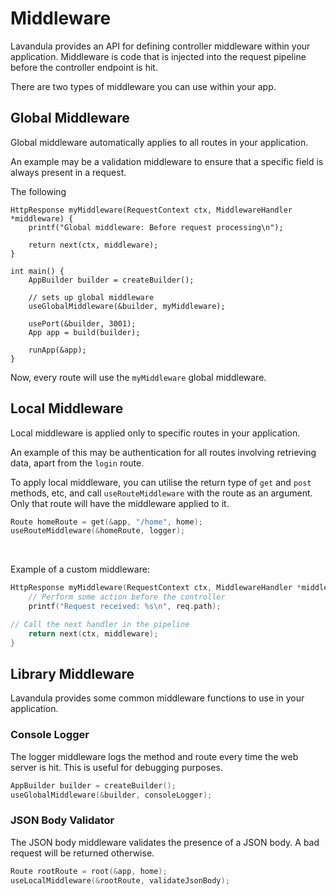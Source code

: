 
# Middleware

Lavandula provides an API for defining controller middleware within your application. Middleware is code that is injected into the request pipeline before the controller endpoint is hit.

There are two types of middleware you can use within your app.

## Global Middleware

Global middleware automatically applies to all routes in your application.

An example may be a validation middleware to ensure that a specific field is always present in a request.

The following

```
HttpResponse myMiddleware(RequestContext ctx, MiddlewareHandler *middleware) {
    printf("Global middleware: Before request processing\n");
    
    return next(ctx, middleware);
}

int main() {
    AppBuilder builder = createBuilder();

    // sets up global middleware
    useGlobalMiddleware(&builder, myMiddleware);
    
    usePort(&builder, 3001);
    App app = build(builder);

    runApp(&app);
}
```

Now, every route will use the `myMiddleware` global middleware.

## Local Middleware

Local middleware is applied only to specific routes in your application.

An example of this may be authentication for all routes involving retrieving data, apart from the `login` route.

To apply local middleware, you can utilise the return type of `get` and `post` methods, etc, and call `useRouteMiddleware` with the route as an argument. Only that route will have the middleware applied to it.

```c
Route homeRoute = get(&app, "/home", home);
useRouteMiddleware(&homeRoute, logger);
```

<br/>

Example of a custom middleware:

```c
HttpResponse myMiddleware(RequestContext ctx, MiddlewareHandler *middleware) {
    // Perform some action before the controller
    printf("Request received: %s\n", req.path);

// Call the next handler in the pipeline
    return next(ctx, middleware);
}
```

## Library Middleware

Lavandula provides some common middleware functions to use in your application.

### Console Logger

The logger middleware logs the method and route every time the web server is hit. This is useful for debugging purposes.

```c
AppBuilder builder = createBuilder();
useGlobalMiddleware(&builder, consoleLogger);
```

### JSON Body Validator

The JSON body middleware validates the presence of a JSON body. A bad request will be returned otherwise.

```c
Route rootRoute = root(&app, home);
useLocalMiddleware(&rootRoute, validateJsonBody);
```